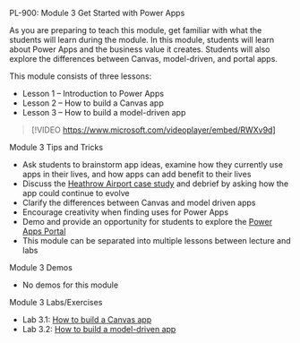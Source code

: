 

PL-900: Module 3 Get Started with Power Apps

As you are preparing to teach this module, get familiar with what the students will learn during the module. In this module, students will learn about Power Apps and the business value it creates. Students will also explore the differences between Canvas, model-driven, and portal apps.   

This module consists of three lessons:

- Lesson 1 – Introduction to Power Apps
- Lesson 2 – How to build a Canvas app
- Lesson 3 – How to build a model-driven app
 
> [!VIDEO https://www.microsoft.com/videoplayer/embed/RWXv9d]

Module 3 Tips and Tricks

- Ask students to brainstorm app ideas, examine how they currently use apps in their lives, and how apps can add benefit to their lives
- Discuss the [Heathrow Airport case study](https://aka.ms/heathrowairport) and debrief by asking how the app could continue to evolve
- Clarify the differences between Canvas and model driven apps
- Encourage creativity when finding uses for Power Apps
- Demo and provide an opportunity for students to explore the [Power Apps Portal](https://aka.ms/powerappdoc)
- This module can be separated into multiple lessons between lecture and labs

Module 3 Demos

- No demos for this module

Module 3 Labs/Exercises

- Lab 3.1: [How to build a Canvas app](https://github.com/MicrosoftLearning/PL-900-Microsoft-Power-Platform-Fundamentals/blob/master/Instructions/Labs/LAB%5BPL-900%5D_M03Lab01_Canvas_App.md)
- Lab 3.2: [How to build a model-driven app](https://github.com/MicrosoftLearning/PL-900-Microsoft-Power-Platform-Fundamentals/blob/master/Instructions/Labs/LAB%5BPL-900%5D_M03Lab02_Model_App.md)
